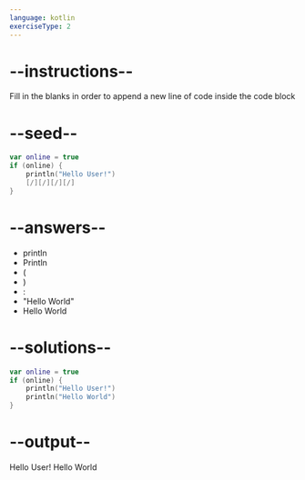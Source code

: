 ```yaml
---
language: kotlin
exerciseType: 2
---
```


# --instructions--

Fill in the blanks in order to append a new line of code inside the code block

# --seed--

```kotlin
var online = true
if (online) {
    println("Hello User!")
    [/][/][/][/]
}
```

# --answers--

- println
- Println
- (
- )
- :
- "Hello World"
- Hello World

# --solutions--

```kotlin
var online = true
if (online) {
    println("Hello User!")
    println("Hello World")
}
```

# --output--

Hello User!
Hello World
